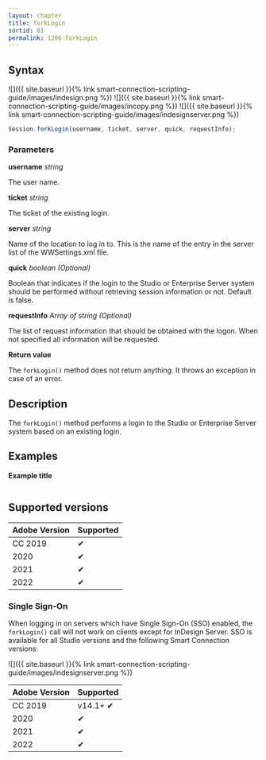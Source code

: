 ```yaml
---
layout: chapter
title: forkLogin
sortid: 81
permalink: 1206-forkLogin
---
```

## Syntax

![]({{ site.baseurl }}{% link smart-connection-scripting-guide/images/indesign.png %}) ![]({{ site.baseurl }}{% link smart-connection-scripting-guide/images/incopy.png %}) ![]({{ site.baseurl }}{% link smart-connection-scripting-guide/images/indesignserver.png %})
```javascript
Session.forkLogin(username, ticket, server, quick, requestInfo);
```

### Parameters

**username** *string*

The user name.

**ticket** *string*

The ticket of the existing login.

**server** *string*

Name of the location to log in to. This is the name of the entry in the server list of the WWSettings.xml file.

**quick** *boolean (Optional)*

Boolean that indicates if the login to the Studio or Enterprise Server system should be performed without retrieving session information or not. Default is false.

**requestInfo** *Array of string  (Optional)*

The list of request information that should be obtained with the logon. When not specified all information will be requested.

**Return value**

The `forkLogin()` method does not return anything. It throws an exception in case of an error.

## Description

The `forkLogin()` method performs a login to the Studio or Enterprise Server system based on an existing login.

## Examples

**Example title**

```javascript

```

## Supported versions

| Adobe Version | Supported |
|---------------|-----------|
| CC 2019       | ✔         |
| 2020          | ✔         |
| 2021          | ✔         |
| 2022          | ✔         |

### Single Sign-On

When logging in on servers which have Single Sign-On (SSO) enabled, the `forkLogin()` call will not work on clients except for InDesign Server.
SSO is available for all Studio versions and the following Smart Connection versions:

![]({{ site.baseurl }}{% link smart-connection-scripting-guide/images/indesignserver.png %})

| Adobe Version | Supported |
|---------------|-----------|
| CC 2019       | v14.1+ ✔  |
| 2020          | ✔         |
| 2021          | ✔         |
| 2022          | ✔         |
